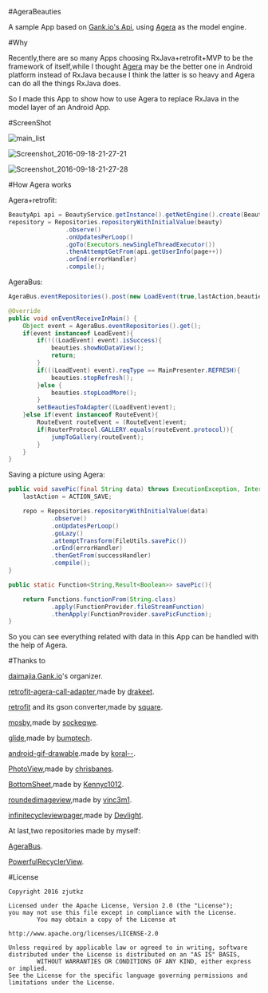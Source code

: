#AgeraBeauties

A sample App based on [Gank.io's Api](http://gank.io/api), using [Agera](https://github.com/google/agera) as the model engine.



#Why

Recently,there are so many Apps choosing RxJava+retrofit+MVP to be the framework of itself,while I thought  [Agera](https://github.com/google/agera) may be the better one in Android platform instead of RxJava because I think the latter is so heavy and Agera can do all the things RxJava does.

So I made this App to show how to use Agera to replace RxJava in the model layer of an Android App.



#ScreenShot

 

![main_list](/Users/kangzhe/Downloads/main_list.png)



![Screenshot_2016-09-18-21-27-21](/Users/kangzhe/Downloads/Screenshot_2016-09-18-21-27-21.png)



![Screenshot_2016-09-18-21-27-28](/Users/kangzhe/Downloads/Screenshot_2016-09-18-21-27-28.png)



#How Agera works

Agera+retrofit:

```java
BeautyApi api = BeautyService.getInstance().getNetEngine().create(BeautyApi.class);
repository = Repositories.repositoryWithInitialValue(beauty)
                .observe()
                .onUpdatesPerLoop()
                .goTo(Executors.newSingleThreadExecutor())
                .thenAttemptGetFrom(api.getUserInfo(page++))
                .orEnd(errorHandler)
                .compile();
```

AgeraBus:

```java
AgeraBus.eventRepositories().post(new LoadEvent(true,lastAction,beauties.results));
```

```java
@Override
public void onEventReceiveInMain() {
    Object event = AgeraBus.eventRepositories().get();
    if(event instanceof LoadEvent){
        if(!((LoadEvent) event).isSuccess){
            beauties.showNoDataView();
            return;
        }
        if(((LoadEvent) event).reqType == MainPresenter.REFRESH){
            beauties.stopRefresh();
        }else {
            beauties.stopLoadMore();
        }
        setBeautiesToAdapter((LoadEvent)event);
    }else if(event instanceof RouteEvent){
        RouteEvent routeEvent = (RouteEvent)event;
        if(RouterProtocol.GALLERY.equals(routeEvent.protocol)){
            jumpToGallery(routeEvent);
        }
    }
}
```

Saving a picture using Agera:

```java
public void savePic(final String data) throws ExecutionException, InterruptedException {
    lastAction = ACTION_SAVE;

    repo = Repositories.repositoryWithInitialValue(data)
            .observe()
            .onUpdatesPerLoop()
            .goLazy()
            .attemptTransform(FileUtils.savePic())
            .orEnd(errorHandler)
            .thenGetFrom(successHandler)
            .compile();
}
```

```java
public static Function<String,Result<Boolean>> savePic(){

    return Functions.functionFrom(String.class)
            .apply(FunctionProvider.fileStreamFunction)
            .thenApply(FunctionProvider.savePicFunction);
}
```

So you can see everything related with data in this App can be handled with the help of Agera.



#Thanks to

[daimajia](https://github.com/daimajia),[Gank.io](http://gank.io)'s organizer.

[retrofit-agera-call-adapter](https://github.com/drakeet/retrofit-agera-call-adapter),made by [drakeet](https://github.com/drakeet).

[retrofit](https://github.com/square/retrofit) and its gson converter,made by [square](https://github.com/square).

[mosby](https://github.com/sockeqwe/mosby),made by [sockeqwe](https://github.com/sockeqwe).

[glide](https://github.com/bumptech/glide),made by [bumptech](https://github.com/bumptech).

[android-gif-drawable](https://github.com/koral--/android-gif-drawable).made by [koral--](https://github.com/koral--).

[PhotoView](https://github.com/chrisbanes/PhotoView),made by [chrisbanes](https://github.com/chrisbanes).

[BottomSheet](https://github.com/Kennyc1012/BottomSheet),made by [Kennyc1012](https://github.com/Kennyc1012).

[roundedimageview](https://github.com/vinc3m1/RoundedImageView),made by [vinc3m1](https://github.com/vinc3m1).

[infinitecycleviewpager](https://github.com/DevLight-Mobile-Agency/InfiniteCycleViewPager),made by [Devlight](https://github.com/DevLight-Mobile-Agency).

At last,two repositories made by myself:

[AgeraBus](https://github.com/zjutkz/AgeraBus).

[PowerfulRecyclerView](https://github.com/zjutkz/PowerfulRecyclerView).

#License

```
Copyright 2016 zjutkz

Licensed under the Apache License, Version 2.0 (the "License");
you may not use this file except in compliance with the License.
        You may obtain a copy of the License at

http://www.apache.org/licenses/LICENSE-2.0

Unless required by applicable law or agreed to in writing, software
distributed under the License is distributed on an "AS IS" BASIS,
        WITHOUT WARRANTIES OR CONDITIONS OF ANY KIND, either express or implied.
See the License for the specific language governing permissions and
limitations under the License.
```